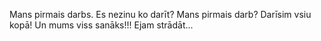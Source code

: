 Mans  pirmais darbs.
Es nezinu ko darīt?
Mans pirmais darb? 
Darīsim vsiu kopā!
Un mums viss sanāks!!!
Ejam strādāt...
